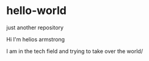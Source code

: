 # hello-world
just another repository

Hi I'm helios armstrong


I am in the tech field and trying to take over the world/
